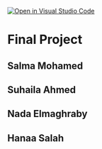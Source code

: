 [![Open in Visual Studio Code](https://classroom.github.com/assets/open-in-vscode-f059dc9a6f8d3a56e377f745f24479a46679e63a5d9fe6f495e02850cd0d8118.svg)](https://classroom.github.com/online_ide?assignment_repo_id=6633947&assignment_repo_type=AssignmentRepo)

# Final Project
## Salma Mohamed
## Suhaila Ahmed
## Nada Elmaghraby
## Hanaa Salah

